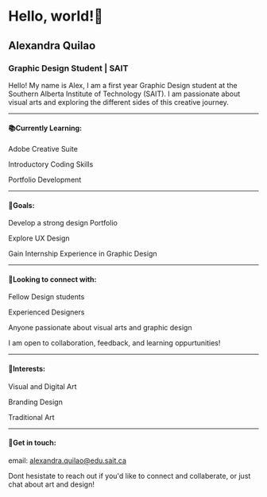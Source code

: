 # Hello, world!👋

## Alexandra Quilao

### Graphic Design Student | SAIT

Hello! My name is Alex, I am a first year Graphic Design student at the Southern Alberta Institute of Technology (SAIT). I am passionate about visual arts and exploring the different sides of this creative journey.

***
#### 📚Currently Learning:

Adobe Creative Suite

Introductory Coding Skills

Portfolio Development

***
#### 🎯Goals:

Develop a strong design Portfolio

Explore UX Design

Gain Internship Experience in Graphic Design

***
#### 💬Looking to connect with:

Fellow Design students

Experienced Designers

Anyone passionate about visual arts and graphic design

I am open to collaboration, feedback, and learning oppurtunities!

***
#### 🎨Interests:

Visual and Digital Art

Branding Design

Traditional Art

***
#### 💌Get in touch:

email: alexandra.quilao@edu.sait.ca

Dont hesistate to reach out if you'd like to connect and collaberate, or just chat about art and design!
